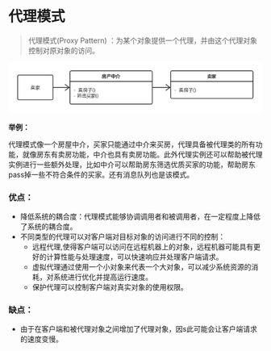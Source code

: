 # 代理模式

> 代理模式(Proxy Pattern) ：为某个对象提供一个代理，并由这个代理对象控制对原对象的访问。

![](../../picture/代理.png)

**举例：**

代理模式像一个房屋中介，买家只能通过中介来买房，代理具备被代理类的所有功能，就像房东有卖房功能，中介也具有卖房功能。此外代理实例还可以帮助被代理实例进行一些额外处理，比如中介可以帮助房东筛选优质买家的功能，帮助房东pass掉一些不符合条件的买家。还有消息队列也是该模式。

### 优点：

- 降低系统的耦合度：代理模式能够协调调用者和被调用者，在一定程度上降低了系统的耦合度。
- 不同类型的代理可以对客户端对目标对象的访问进行不同的控制：
  - 远程代理,使得客户端可以访问在远程机器上的对象，远程机器可能具有更好的计算性能与处理速度，可以快速响应并处理客户端请求。
  - 虚拟代理通过使用一个小对象来代表一个大对象，可以减少系统资源的消耗，对系统进行优化并提高运行速度。
  - 保护代理可以控制客户端对真实对象的使用权限。

### 缺点：

- 由于在客户端和被代理对象之间增加了代理对象，因s此可能会让客户端请求的速度变慢。

